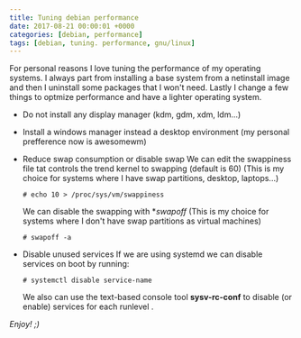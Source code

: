 ```yaml
---
title: Tuning debian performance
date: 2017-08-21 00:00:01 +0000
categories: [debian, performance]
tags: [debian, tuning. performance, gnu/linux]
---
```


For personal reasons I love tuning the performance of my operating systems.
I always part from installing a base system from a netinstall image and then I uninstall some packages that I won't need.
Lastly I change a few things to optmize performance and have a lighter operating system.

- Do not install any display manager (kdm, gdm, xdm, ldm...)
- Install a windows manager instead a desktop environment (my personal prefference now is awesomewm)
- Reduce swap consumption or disable swap
	We can edit the swappiness file tat controls the trend kernel to swapping (default is 60)
	(This is my choice for systems where I have swap partitions, desktop, laptops...)

	```console
	# echo 10 > /proc/sys/vm/swappiness
	```

	We can disable the swapping with **swapoff* 
	(This is my choice for systems where I don't have swap partitions as virtual machines)
	```
	# swapoff -a
 	```

- Disable unused services
	If we are using systemd we can disable services on boot by running:

	```console
	# systemctl disable service-name
	```

	We also can use the text-based console tool **sysv-rc-conf** to disable (or enable) services for each runlevel .  

_Enjoy! ;)_